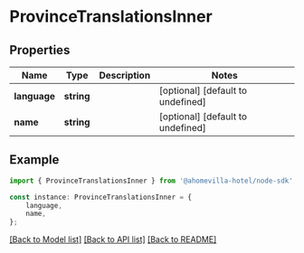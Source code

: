 # ProvinceTranslationsInner


## Properties

Name | Type | Description | Notes
------------ | ------------- | ------------- | -------------
**language** | **string** |  | [optional] [default to undefined]
**name** | **string** |  | [optional] [default to undefined]

## Example

```typescript
import { ProvinceTranslationsInner } from '@ahomevilla-hotel/node-sdk';

const instance: ProvinceTranslationsInner = {
    language,
    name,
};
```

[[Back to Model list]](../README.md#documentation-for-models) [[Back to API list]](../README.md#documentation-for-api-endpoints) [[Back to README]](../README.md)
